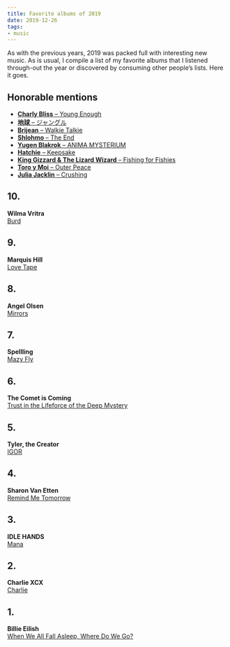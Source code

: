 ```yaml
---
title: Favorite albums of 2019
date: 2019-12-26
tags:
- music
---
```

As with the previous years, 2019 was packed full with interesting new music. As is usual, I compile a list of my favorite albums that I listened through-out the year or discovered by consuming other people’s lists. Here it goes.

<!--more-->

## Honorable mentions

- [**Charly Bliss** – Young Enough](https://charlybliss.bandcamp.com/album/young-enough)
- [**地球** – ジャングル](https://hiraeth-records.bandcamp.com/album/-)
- [**Brijean** – Walkie Talkie](https://brijean.bandcamp.com/album/walkie-talkie)
- [**Shlohmo** – The End](https://shlohmo.bandcamp.com/album/the-end)
- [**Yugen Blakrok** – ANIMA MYSTERIUM](https://yugenblakrok.bandcamp.com/album/anima-mysterium)
- [**Hatchie** – Keepsake](https://hatchie.bandcamp.com/album/keepsake)
- [**King Gizzard & The Lizard Wizard** – Fishing for Fishies](https://kinggizzard.bandcamp.com/album/fishing-for-fishies)
- [**Toro y Moi** – Outer Peace](https://toroymoi.bandcamp.com/album/outer-peace)
- [**Julia Jacklin** – Crushing](https://juliajacklin.bandcamp.com/album/crushing)

## 10.

**Wilma Vritra**<br>
[Burd](https://wilmavritra.bandcamp.com/album/burd)

## 9.

**Marquis Hill**<br>
[Love Tape](https://marquishill.bandcamp.com/album/love-tape)

## 8.

**Angel Olsen**<br>
[Mirrors](https://angelolsen.bandcamp.com/album/all-mirrors)

## 7.

**Spellling**<br>
[Mazy Fly](https://spellling.bandcamp.com/album/mazy-fly)

## 6.

**The Comet is Coming**<br>
[Trust in the Lifeforce of the Deep Mystery](https://open.spotify.com/album/2mvz0NPBCPTbSEgRViuDLK)

## 5.

**Tyler, the Creator**<br>
[IGOR](https://open.spotify.com/album/5zi7WsKlIiUXv09tbGLKsE)

## 4.

**Sharon Van Etten**<br>
[Remind Me Tomorrow](https://sharonvanetten.bandcamp.com/album/remind-me-tomorrow)

## 3.

**IDLE HANDS**<br>
[Mana](https://idlehandspdx.bandcamp.com/album/mana)

## 2.

**Charlie XCX**<br>
[Charlie](https://open.spotify.com/album/386IqvSuljaZsMjwDGGdLj)

## 1.

**Billie Eilish**<br>
[When We All Fall Asleep, Where Do We Go?](https://open.spotify.com/album/0S0KGZnfBGSIssfF54WSJh)
